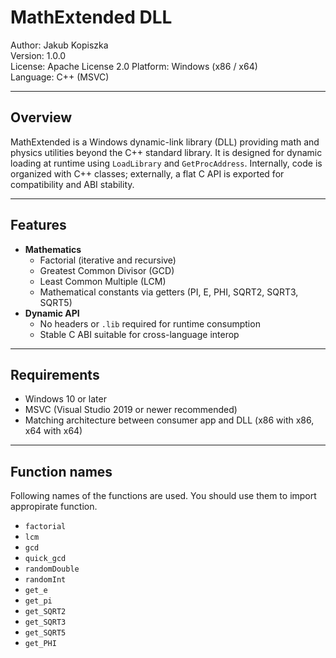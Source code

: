 # MathExtended DLL

Author: Jakub Kopiszka  
Version: 1.0.0  
License: Apache License 2.0
Platform: Windows (x86 / x64)  
Language: C++ (MSVC)

---

## Overview

MathExtended is a Windows dynamic-link library (DLL) providing math and physics utilities beyond the C++ standard library. It is designed for dynamic loading at runtime using `LoadLibrary` and `GetProcAddress`. Internally, code is organized with C++ classes; externally, a flat C API is exported for compatibility and ABI stability.

---

## Features

- **Mathematics**
  - Factorial (iterative and recursive)
  - Greatest Common Divisor (GCD)
  - Least Common Multiple (LCM)
  - Mathematical constants via getters (PI, E, PHI, SQRT2, SQRT3, SQRT5)
- **Dynamic API**
  - No headers or `.lib` required for runtime consumption
  - Stable C ABI suitable for cross-language interop

---

## Requirements

- Windows 10 or later
- MSVC (Visual Studio 2019 or newer recommended)
- Matching architecture between consumer app and DLL (x86 with x86, x64 with x64)

---

## Function names

Following names of the functions are used. You should use them to import appropirate function.

- `factorial`
- `lcm`
- `gcd`
- `quick_gcd`
- `randomDouble`
- `randomInt`
- `get_e`
- `get_pi`
- `get_SQRT2`
- `get_SQRT3`
- `get_SQRT5`
- `get_PHI`
